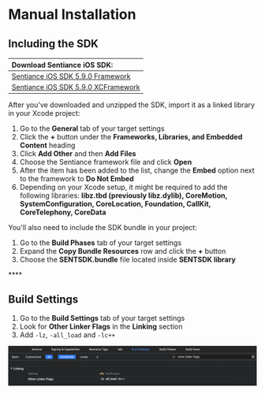 # Manual Installation

## Including the SDK

| Download Sentiance iOS SDK:  |
| :--- |
| [Sentiance iOS SDK 5.9.0 Framework](https://sentiance-u1-sdk-downloads.s3-eu-west-1.amazonaws.com/ios/frameworks/SENTSDK-5.9.0.framework.zip) |
| [Sentiance iOS SDK 5.9.0 XCFramework](https://sentiance-u1-sdk-downloads.s3-eu-west-1.amazonaws.com/ios/frameworks/SENTSDK-5.9.0.xcframework.zip) |

After you've downloaded and unzipped the SDK, import it as a linked library in your Xcode project:

1. Go to the **General** tab of your target settings
2. Click the **+** button under the **Frameworks, Libraries, and Embedded Content** heading
3. Click **Add Other** and then **Add Files**
4. Choose the Sentiance framework file and click **Open**
5. After the item has been added to the list, change the **Embed** option next to the framework to **Do Not Embed**
6. Depending on your Xcode setup, it might be required to add the following libraries: **libz.tbd \(previously libz.dylib\), CoreMotion, SystemConfiguration, CoreLocation, Foundation, CallKit, CoreTelephony, CoreData**

You'll also need to include the SDK bundle in your project:

1. Go to the **Build Phases** tab of your target settings
2. Expand the **Copy Bundle Resources** row and click the **+** button
3. Choose the **SENTSDK.bundle** file located inside **SENTSDK library**

\*\*\*\*

## Build Settings

1. Go to the **Build Settings** tab of your target settings
2. Look for **Other Linker Flags** in the **Linking** section
3. Add `-lz`, `-all_load` and `-lc++`

![](../../../../.gitbook/assets/screen-shot-2020-05-05-at-3.41.04-pm.png)


